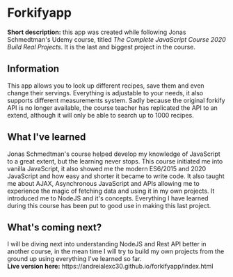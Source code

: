 <h1>Forkifyapp</h1>
<strong>Short description:</strong> this app was created while following Jonas Schmedtman's Udemy course, titled <i>The Complete JavaScript Course 2020 Build Real Projects</i>. It is the last and biggest project in the course.
<h2>Information</h2>
This app allows you to look up different recipes, save them and even change their servings. Everything is adjustable to your needs, it also supports different measurements system. Sadly because the original forkify API is no longer available, the course teacher has replicated the API to an extend, although it will only be able to search up to 1000 recipes.
<h2>What I've learned</h2>
Jonas Schmedtman's course helped develop my knowledge of JavaScript to a great extent, but the learning never stops. This course initiated me into vanilla JavaScript, it also showed me the modern ES6/2015 and 2020 JavaScript and how easy and shorter it became to write code. It also taught me about AJAX, Asynchronous JavaScript and APIs allowing me to experience the magic of fetching data and using it in my own projects. It introduced me to NodeJS and it's concepts. Everything I have learned during this course has been put to good use in making this last project.
<h2>What's coming next?</h2>
I will be diving next into understanding NodeJS and Rest API better in another course, in the mean time I will try to build my own projects from the ground up using everything I've learned so far.<br />
<strong>Live version here:</strong> https://andreialexc30.github.io/forkifyapp/index.html
